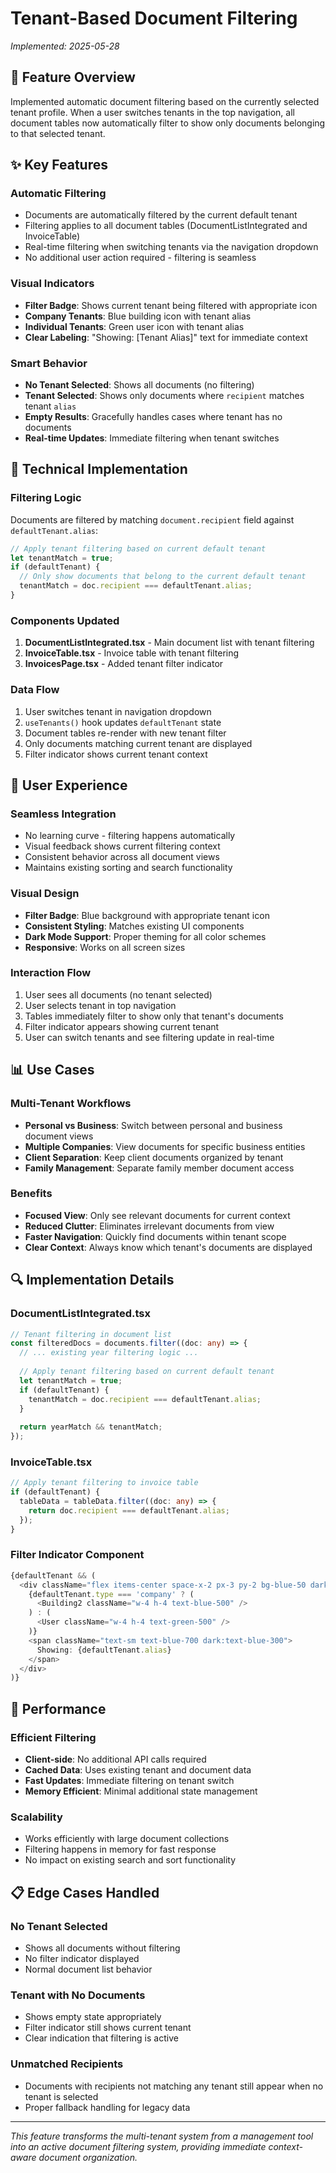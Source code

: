 # Tenant-Based Document Filtering

*Implemented: 2025-05-28*

## 🎯 Feature Overview

Implemented automatic document filtering based on the currently selected tenant profile. When a user switches tenants in the top navigation, all document tables now automatically filter to show only documents belonging to that selected tenant.

## ✨ Key Features

### **Automatic Filtering**
- Documents are automatically filtered by the current default tenant
- Filtering applies to all document tables (DocumentListIntegrated and InvoiceTable)
- Real-time filtering when switching tenants via the navigation dropdown
- No additional user action required - filtering is seamless

### **Visual Indicators**
- **Filter Badge**: Shows current tenant being filtered with appropriate icon
- **Company Tenants**: Blue building icon with tenant alias
- **Individual Tenants**: Green user icon with tenant alias
- **Clear Labeling**: "Showing: [Tenant Alias]" text for immediate context

### **Smart Behavior**
- **No Tenant Selected**: Shows all documents (no filtering)
- **Tenant Selected**: Shows only documents where `recipient` matches tenant `alias`
- **Empty Results**: Gracefully handles cases where tenant has no documents
- **Real-time Updates**: Immediate filtering when tenant switches

## 🔧 Technical Implementation

### **Filtering Logic**
Documents are filtered by matching `document.recipient` field against `defaultTenant.alias`:

```typescript
// Apply tenant filtering based on current default tenant
let tenantMatch = true;
if (defaultTenant) {
  // Only show documents that belong to the current default tenant
  tenantMatch = doc.recipient === defaultTenant.alias;
}
```

### **Components Updated**
1. **DocumentListIntegrated.tsx** - Main document list with tenant filtering
2. **InvoiceTable.tsx** - Invoice table with tenant filtering  
3. **InvoicesPage.tsx** - Added tenant filter indicator

### **Data Flow**
1. User switches tenant in navigation dropdown
2. `useTenants()` hook updates `defaultTenant` state
3. Document tables re-render with new tenant filter
4. Only documents matching current tenant are displayed
5. Filter indicator shows current tenant context

## 🎨 User Experience

### **Seamless Integration**
- No learning curve - filtering happens automatically
- Visual feedback shows current filtering context
- Consistent behavior across all document views
- Maintains existing sorting and search functionality

### **Visual Design**
- **Filter Badge**: Blue background with appropriate tenant icon
- **Consistent Styling**: Matches existing UI components
- **Dark Mode Support**: Proper theming for all color schemes
- **Responsive**: Works on all screen sizes

### **Interaction Flow**
1. User sees all documents (no tenant selected)
2. User selects tenant in top navigation
3. Tables immediately filter to show only that tenant's documents
4. Filter indicator appears showing current tenant
5. User can switch tenants and see filtering update in real-time

## 📊 Use Cases

### **Multi-Tenant Workflows**
- **Personal vs Business**: Switch between personal and business document views
- **Multiple Companies**: View documents for specific business entities
- **Client Separation**: Keep client documents organized by tenant
- **Family Management**: Separate family member document access

### **Benefits**
- **Focused View**: Only see relevant documents for current context
- **Reduced Clutter**: Eliminates irrelevant documents from view
- **Faster Navigation**: Quickly find documents within tenant scope
- **Clear Context**: Always know which tenant's documents are displayed

## 🔍 Implementation Details

### **DocumentListIntegrated.tsx**
```typescript
// Tenant filtering in document list
const filteredDocs = documents.filter((doc: any) => {
  // ... existing year filtering logic ...
  
  // Apply tenant filtering based on current default tenant
  let tenantMatch = true;
  if (defaultTenant) {
    tenantMatch = doc.recipient === defaultTenant.alias;
  }
  
  return yearMatch && tenantMatch;
});
```

### **InvoiceTable.tsx**
```typescript
// Apply tenant filtering to invoice table
if (defaultTenant) {
  tableData = tableData.filter((doc: any) => {
    return doc.recipient === defaultTenant.alias;
  });
}
```

### **Filter Indicator Component**
```typescript
{defaultTenant && (
  <div className="flex items-center space-x-2 px-3 py-2 bg-blue-50 dark:bg-blue-900/20 rounded-md border border-blue-200 dark:border-blue-800">
    {defaultTenant.type === 'company' ? (
      <Building2 className="w-4 h-4 text-blue-500" />
    ) : (
      <User className="w-4 h-4 text-green-500" />
    )}
    <span className="text-sm text-blue-700 dark:text-blue-300">
      Showing: {defaultTenant.alias}
    </span>
  </div>
)}
```

## 🚀 Performance

### **Efficient Filtering**
- **Client-side**: No additional API calls required
- **Cached Data**: Uses existing tenant and document data
- **Fast Updates**: Immediate filtering on tenant switch
- **Memory Efficient**: Minimal additional state management

### **Scalability**
- Works efficiently with large document collections
- Filtering happens in memory for fast response
- No impact on existing search and sort functionality

## 📋 Edge Cases Handled

### **No Tenant Selected**
- Shows all documents without filtering
- No filter indicator displayed
- Normal document list behavior

### **Tenant with No Documents**
- Shows empty state appropriately
- Filter indicator still shows current tenant
- Clear indication that filtering is active

### **Unmatched Recipients**
- Documents with recipients not matching any tenant still appear when no tenant is selected
- Proper fallback handling for legacy data

---

*This feature transforms the multi-tenant system from a management tool into an active document filtering system, providing immediate context-aware document organization.* 